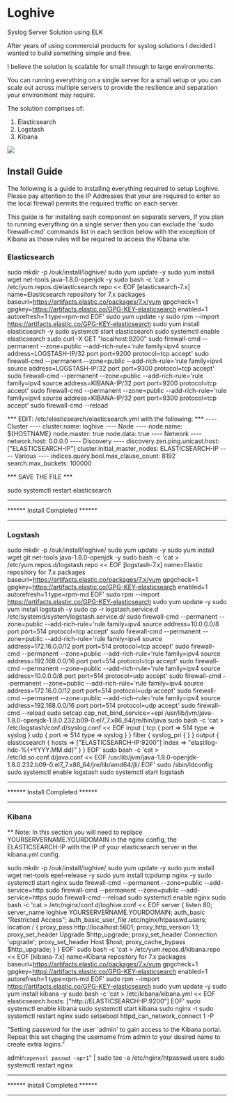 # Loghive
Syslog Server Solution using ELK

After years of using commercial products for syslog solutions I decided I wanted to build something simple and free.

I believe the solution is scalable for small through to large environments.

You can running everything on a single server for a small setup or you can scale out across multiple servers to
provide the resilience and separation your environment may require.

The solution comprises of:

1. Elasticsearch
2. Logstash
3. Kibana

<img src="https://oldhamuk.github.io/loghive.github.io/images/basicflow.png"/>



## Install Guide

The following is a guide to installing everything required to setup Loghive. Please pay attention to the IP Addresses that your are required to enter so the local firewall permits the required traffic on each server.

This guide is for installing each component on separate servers, If you plan to running everything on a single server then you can exclude the 'sudo firewall-cmd' commands list in each section below with the exception of Kibana as those rules will be required to access the Kibana site.

### Elasticsearch

sudo mkdir -p /ouk/install/loghive/
sudo yum update -y
sudo yum install wget net-tools java-1.8.0-openjdk -y
sudo bash -c 'cat > /etc/yum.repos.d/elasticsearch.repo << EOF
[elasticsearch-7.x]
name=Elasticsearch repository for 7.x packages
baseurl=https://artifacts.elastic.co/packages/7.x/yum
gpgcheck=1
gpgkey=https://artifacts.elastic.co/GPG-KEY-elasticsearch
enabled=1
autorefresh=1
type=rpm-md
EOF'
sudo yum update -y
sudo rpm --import https://artifacts.elastic.co/GPG-KEY-elasticsearch
sudo yum install elasticsearch -y
sudo systemctl start elasticsearch
sudo systemctl enable elasticsearch
sudo curl -X GET "localhost:9200"
sudo firewall-cmd --permanent --zone=public --add-rich-rule='rule family=ipv4 source address=LOGSTASH-IP/32 port port=9200 protocol=tcp  accept'
sudo firewall-cmd --permanent --zone=public --add-rich-rule='rule family=ipv4 source address=LOGSTASH-IP/32 port port=9300 protocol=tcp  accept'
sudo firewall-cmd --permanent --zone=public --add-rich-rule='rule family=ipv4 source address=KIBANA-IP/32 port port=9200 protocol=tcp  accept'
sudo firewall-cmd --permanent --zone=public --add-rich-rule='rule family=ipv4 source address=KIBANA-IP/32 port port=9300 protocol=tcp  accept'
sudo firewall-cmd --reload

*** EDIT: /etc/elasticsearch/elasticsearch.yml with the following: ***
---- Cluster ----
cluster.name: loghive
---- Node ----
node.name: ${HOSTNAME}
node.master: true
node.data: true
---- Network ----
network.host: 0.0.0.0
---- Discovery ----
discovery.zen.ping.unicast.host: ["ELASTICSEARCH-IP"]
cluster.initial_master_nodes: ELASTICSEARCH-IP
---- Various ----
indices.query.bool.max_clause_count: 8192
search.max_buckets: 100000

*** SAVE THE FILE ***

sudo systemctl restart elasticsearch


*********************************
******  Install Completed  ******
*********************************




### Logstash

sudo mkdir -p /ouk/install/loghive/
sudo yum update -y
sudo yum install wget git net-tools java-1.8.0-openjdk -y
sudo bash -c 'cat > /etc/yum.repos.d/logstash.repo << EOF
[logstash-7.x]
name=Elastic repository for 7.x packages
baseurl=https://artifacts.elastic.co/packages/7.x/yum
gpgcheck=1
gpgkey=https://artifacts.elastic.co/GPG-KEY-elasticsearch
enabled=1
autorefresh=1
type=rpm-md
EOF'
sudo rpm --import https://artifacts.elastic.co/GPG-KEY-elasticsearch
sudo yum update -y
sudo yum install logstash -y
sudo cp -r logstash.service.d /etc/systemd/system/logstash.service.d/
sudo firewall-cmd --permanent --zone=public --add-rich-rule='rule family=ipv4 source address=10.0.0.0/8 port port=514 protocol=tcp  accept'
sudo firewall-cmd --permanent --zone=public --add-rich-rule='rule family=ipv4 source address=172.16.0.0/12 port port=514 protocol=tcp  accept'
sudo firewall-cmd --permanent --zone=public --add-rich-rule='rule family=ipv4 source address=192.168.0.0/16 port port=514 protocol=tcp  accept'
sudo firewall-cmd --permanent --zone=public --add-rich-rule='rule family=ipv4 source address=10.0.0.0/8 port port=514 protocol=udp  accept'
sudo firewall-cmd --permanent --zone=public --add-rich-rule='rule family=ipv4 source address=172.16.0.0/12 port port=514 protocol=udp  accept'
sudo firewall-cmd --permanent --zone=public --add-rich-rule='rule family=ipv4 source address=192.168.0.0/16 port port=514 protocol=udp  accept'
sudo firewall-cmd --reload
sudo setcap cap_net_bind_service=+epi /usr/lib/jvm/java-1.8.0-openjdk-1.8.0.232.b09-0.el7_7.x86_64/jre/bin/java
sudo bash -c 'cat > /etc/logstash/conf.d/syslog.conf << EOF
input {
  tcp {
    port => 514
    type => syslog
  }
  udp {
    port => 514
    type => syslog
  }
}
filter {
syslog_pri { }
}
output {
elasticsearch { hosts => ["ELASTICSEARCH-IP:9200"]
index => "elastilog-hdc-%{+YYYY.MM.dd}" }
}
EOF'
sudo bash -c 'cat > /etc/ld.so.conf.d/java.conf << EOF
/usr/lib/jvm/java-1.8.0-openjdk-1.8.0.232.b09-0.el7_7.x86_64/jre/lib/amd64/jli/
EOF'
sudo /sbin/ldconfig
sudo systemctl enable logstash
sudo systemctl start logstash

*********************************
******  Install Completed  ******
*********************************




### Kibana

** Note: In this section you will need to replace YOURSERVERNAME.YOURDOMAIN in the nginx config, the ELASTICSEARCH-IP with the IP of your elasticsearch server in the kibana.yml config.


sudo mkdir -p /ouk/install/loghive/
sudo yum update -y
sudo yum install wget net-tools epel-release -y
sudo yum install tcpdump nginx -y
sudo systemctl start nginx
sudo firewall-cmd --permanent --zone=public --add-service=http
sudo firewall-cmd --permanent --zone=public --add-service=https
sudo firewall-cmd --reload
sudo systemctl enable nginx
sudo bash -c 'cat > /etc/nginx/conf.d/loghive.conf << EOF
server {
    listen 80;
    server_name loghive YOURSERVERNAME.YOURDOMAIN;
    auth_basic "Restricted Access";
    auth_basic_user_file /etc/nginx/htpasswd.users;
    location / {
        proxy_pass http://localhost:5601;
        proxy_http_version 1.1;
        proxy_set_header Upgrade $http_upgrade;
        proxy_set_header Connection 'upgrade';
        proxy_set_header Host $host;
        proxy_cache_bypass $http_upgrade;
    }
}
EOF'
sudo bash -c 'cat > /etc/yum.repos.d/kibana.repo << EOF
[kibana-7.x]
name=Kibana repository for 7.x packages
baseurl=https://artifacts.elastic.co/packages/7.x/yum
gpgcheck=1
gpgkey=https://artifacts.elastic.co/GPG-KEY-elasticsearch
enabled=1
autorefresh=1
type=rpm-md
EOF'
sudo rpm --import https://artifacts.elastic.co/GPG-KEY-elasticsearch
sudo yum update -y
sudo yum install kibana -y
sudo bash -c 'cat > /etc/kibana/kibana.yml << EOF
elasticsearch.hosts: ["http://ELASTICSEARCH-IP:9200"]
EOF'
sudo systemctl enable kibana
sudo systemctl start kibana
sudo nginx -t
sudo systemctl restart nginx
sudo setsebool httpd_can_network_connect 1 -P

"Setting password for the user 'admin' to gain access to the Kibana portal. Repeat this set chaging the username from admin to your desired name to create extra logins."

admin:`openssl passwd -apr1`" | sudo tee -a /etc/nginx/htpasswd.users
sudo systemctl restart nginx


*********************************
******  Install Completed  ******
*********************************
